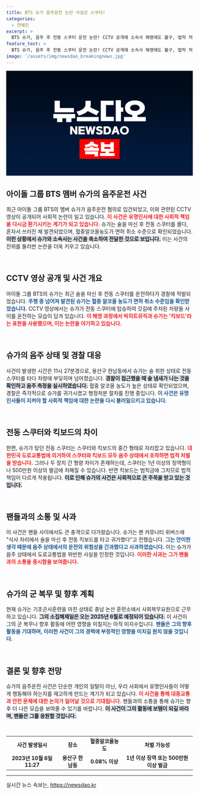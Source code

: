 ```yaml
---
title: BTS 슈가 음주운전 논란 사실은 스쿠터!
categories:
  - 연예인
excerpt: >
  BTS 슈가, 음주 후 전동 스쿠터 운전 논란! CCTV 공개에 소속사 해명에도 불구, 법적 처벌 가능성에 팬들 초조. 그의 실수, 과연 어떤 결과를 초래할까? 클릭하세요!
feature_text: >
  BTS 슈가, 음주 후 전동 스쿠터 운전 논란! CCTV 공개에 소속사 해명에도 불구, 법적 처벌 가능성에 팬들 초조. 그의 실수, 과연 어떤 결과를 초래할까? 클릭하세요!
image: '/assets/img/newsdao_breakingnews.jpg'
---
```


<p><img src="/assets/img/newsdao_breakingnews.jpg" alt="bookingtag 속보" /></p>

<h2 data-ke-size="size26">아이돌 그룹 BTS 멤버 슈가의 음주운전 사건</h2>

<p data-ke-size="size16">최근 아이돌 그룹 BTS의 멤버 슈가가 음주운전 혐의로 입건되었고, 이와 관련된 CCTV 영상이 공개되어 사회적 논란이 일고 있습니다. <b><span style="color: #ee2323;">이 사건은 유명인사에 대한 사회적 책임을 다시금 환기시키는 계기가 되고 있습니다.</span></b> 슈가는 술을 마신 후 전동 스쿠터를 몰다, 혼자서 쓰러진 채 발견되었으며, 혈중알코올농도가 면허 취소 수준으로 확인되었습니다. <b><span style="background-color: #21538527;">이런 상황에서 슈가와 소속사는 사건을 축소하여 전달한 것으로 보입니다.</span></b> 이는 사건의 진위를 둘러싼 논란을 더욱 키우고 있습니다.</p>

<p data-ke-size="size16">&nbsp;</p>

<h2 data-ke-size="size26">CCTV 영상 공개 및 사건 개요</h2>

<p data-ke-size="size16">아이돌 그룹 BTS의 슈가는 최근 술을 마신 후 전동 스쿠터를 운전하다가 경찰에 적발되었습니다. <b><span style="color: #1a5490;">주행 중 넘어져 발견된 슈가는 혈중 알코올 농도가 면허 취소 수준임을 확인받았습니다.</span></b> CCTV 영상에서는 슈가가 전동 스쿠터에 탑승하여 갓길에 주차된 차량들 사이를 운전하는 모습이 담겨 있습니다. <b><span style="color: #ee2323;">이 해명 과정에서 빅히트뮤직과 슈가는 '킥보드'라는 표현을 사용했으며, 이는 논란을 야기하고 있습니다.</span></b></p>

<p data-ke-size="size16">&nbsp;</p>

<h2 data-ke-size="size26">슈가의 음주 상태 및 경찰 대응</h2>

<p data-ke-size="size16">사건이 발생한 시간은 11시 27분경으로, 용산구 한남동에서 슈가는 술 취한 상태로 전동 스쿠터를 타다 차량에 부딪히며 넘어졌습니다. <b><span style="background-color: #21538527;">경찰이 접근했을 때 술 냄새가 나는 것을 확인하고 음주 측정을 실시하였습니다.</span></b> 혈중 알코올 농도가 높은 상태로 확인되었으며, 경찰은 즉각적으로 슈가를 귀가시켰고 행정처분 절차를 진행 중입니다. <b><span style="color: #1a5490;">이 사건은 유명인사들이 지켜야 할 사회적 책임에 대한 논란을 다시 불러일으키고 있습니다.</span></b></p>

<p data-ke-size="size16">&nbsp;</p>

<h2 data-ke-size="size26">전동 스쿠터와 킥보드의 차이</h2>

<p data-ke-size="size16">한편, 슈가가 탔던 전동 스쿠터는 스쿠터와 킥보드의 중간 형태로 자리잡고 있습니다. <b><span style="color: #ee2323;">대한민국 도로교통법에 의거하여 스쿠터와 킥보드 모두 음주 상태에서 조작하면 법적 처벌을 받습니다.</span></b> 그러나 두 장치 간 형량 차이가 존재하는데, 스쿠터는 1년 이상의 징역형이나 500만원 이상의 벌금에 처해질 수 있습니다. 반면 킥보드는 범칙금에 그치므로 법적 책임이 다르게 적용됩니다. <b><span style="background-color: #21538527;">이로 인해 슈가의 사건은 사회적으로 큰 주목을 받고 있는 것입니다.</span></b></p>

<p data-ke-size="size16">&nbsp;</p>

<h2 data-ke-size="size26">팬들과의 소통 및 사과</h2>

<p data-ke-size="size16">이 사건은 팬들 사이에서도 큰 충격으로 다가왔습니다. 슈가는 팬 커뮤니티 위버스에 "식사 자리에서 술을 마신 후 전동 킥보드를 타고 귀가했다"고 전했습니다. <b><span style="color: #1a5490;">그는 안이한 생각 때문에 음주 상태에서의 운전의 위험성을 간과했다고 사과하였습니다.</span></b> 이는 슈가가 음주 상태에서 도로교통법을 위반한 사실을 인정한 것입니다. <b><span style="color: #ee2323;">이러한 사과는 그가 팬들과의 소통을 중시함을 보여줍니다.</span></b></p>

<p data-ke-size="size16">&nbsp;</p>

<h2 data-ke-size="size26">슈가의 군 복무 및 향후 계획</h2>

<p data-ke-size="size16">현재 슈가는 기초군사훈련을 마친 상태로 충남 논산 훈련소에서 사회복무요원으로 근무하고 있습니다. <b><span style="background-color: #21538527;">그의 소집해제일은 오는 2025년 6월로 예정되어 있습니다.</span></b> 이 사건이 그의 군 복무나 향후 활동에 어떤 영향을 미칠지는 아직 미지수입니다. <b><span style="color: #1a5490;"> 팬들은 그의 향후 활동을 기대하며, 이러한 사건이 그의 경력에 부정적인 영향을 미치길 원치 않을 것입니다.</span></b></p>

<p data-ke-size="size16">&nbsp;</p>

<h2 data-ke-size="size26">결론 및 향후 전망</h2>

<p data-ke-size="size16">슈가의 음주운전 사건은 단순한 개인의 일탈이 아닌, 우리 사회에서 유명인사들이 어떻게 행동해야 하는지를 재고하게 만드는 계기가 되고 있습니다. <b><span style="color: #ee2323;">이 사건을 통해 대중교통과 안전 문제에 대한 논의가 일어날 것으로 기대됩니다.</span></b> 팬들과의 소통을 통해 슈가는 향후 더 나은 모습을 보여줄 수 있기를 바랍니다. <b><span style="background-color: #21538527;">이 사건이 그의 활동에 보탬이 되길 바라며, 팬들은 그를 응원할 것입니다.</span></b></p>

<p data-ke-size="size16">&nbsp;</p>

<table>
  <tr>
    <td style="text-align: center; height: 17px;"><b>사건 발생일시</b></td>
    <td style="text-align: center; height: 17px;"><b>장소</b></td>
    <td style="text-align: center; height: 17px;"><b>혈중알코올농도</b></td>
    <td style="text-align: center; height: 17px;"><b>처벌 가능성</b></td>
  </tr>
  <tr>
    <td style="text-align: center; height: 17px;"><b>2023년 10월 6일 11:27</b></td>
    <td style="text-align: center; height: 17px;"><b>용산구 한남동</b></td>
    <td style="text-align: center; height: 17px;"><b>0.08% 이상</b></td>
    <td style="text-align: center; height: 17px;"><b>1년 이상 징역 또는 500만원 이상 벌금</b></td>
  </tr>
</table>

<hr />
실시간 뉴스 속보는, <a href="https://newsdao.kr" rel="dofollow">https://newsdao.kr</a>



